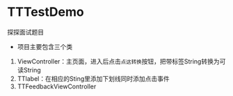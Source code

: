 # TTTestDemo
探探面试题目

- 项目主要包含三个类
1. ViewController：主页面，进入后点击`点这转换`按钮，把带标签String转换为可读String
2. TTlabel：在相应的Sting里添加下划线同时添加点击事件
3. TTFeedbackViewController
